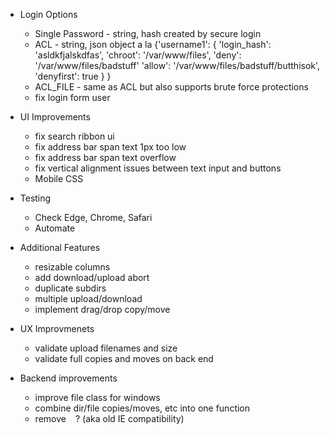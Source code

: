 * Login Options
  * Single Password - string, hash created by secure login
  * ACL - string, json object a la
		{'username1': {
			'login_hash': 'asldkfjalskdfas',
			'chroot':	'/var/www/files',
			'deny':		'/var/www/files/badstuff'
			'allow':	'/var/www/files/badstuff/butthisok',
			'denyfirst': true
			}
		}
  * ACL_FILE - same as ACL but also supports brute force protections
  * fix login form user

* UI Improvements
  * fix search ribbon ui
  * fix address bar span text 1px too low
  * fix address bar span text overflow
  * fix vertical alignment issues between text input and buttons
  * Mobile CSS

* Testing
  * Check Edge, Chrome, Safari
  * Automate

* Additional Features
  * resizable columns
  * add download/upload abort
  * duplicate subdirs
  * multiple upload/download
  * implement drag/drop copy/move

* UX Improvmenets
  * validate upload filenames and size
  * validate full copies and moves on back end

* Backend improvements
  * improve file class for windows
  * combine dir/file copies/moves, etc into one function
  * remove ` ` ? (aka old IE compatibility)

